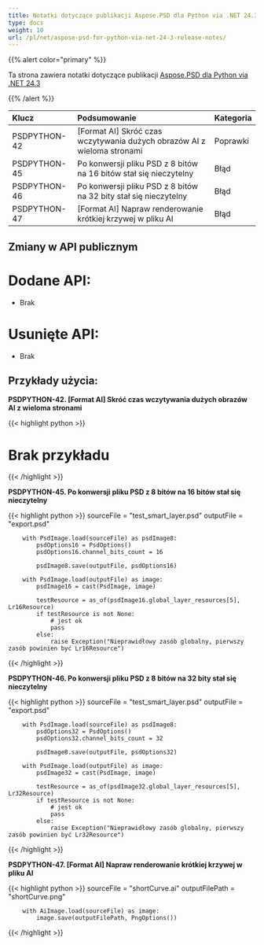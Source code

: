 ```yaml
---
title: Notatki dotyczące publikacji Aspose.PSD dla Python via .NET 24.3
type: docs
weight: 10
url: /pl/net/aspose-psd-for-python-via-net-24-3-release-notes/
---
```


{{% alert color="primary" %}}

Ta strona zawiera notatki dotyczące publikacji [Aspose.PSD dla Python via .NET 24.3](https://pypi.org/project/aspose-psd/)

{{% /alert %}}

| **Klucz**     | **Podsumowanie**                                                    | **Kategoria**|
|:------------- |:-------------------------------------------------------------------|:------------|
| PSDPYTHON-42  | [Format AI] Skróć czas wczytywania dużych obrazów AI z wieloma stronami | Poprawki  |
| PSDPYTHON-45  | Po konwersji pliku PSD z 8 bitów na 16 bitów stał się nieczytelny     |     Błąd    |
| PSDPYTHON-46  | Po konwersji pliku PSD z 8 bitów na 32 bity stał się nieczytelny      |     Błąd    |
| PSDPYTHON-47  | [Format AI] Napraw renderowanie krótkiej krzywej w pliku AI           |     Błąd    |



## **Zmiany w API publicznym**
# **Dodane API:**
- Brak

# **Usunięte API:**
- Brak


## **Przykłady użycia:**

**PSDPYTHON-42. [Format AI] Skróć czas wczytywania dużych obrazów AI z wieloma stronami**

{{< highlight python >}}
   # Brak przykładu
{{< /highlight >}}

**PSDPYTHON-45. Po konwersji pliku PSD z 8 bitów na 16 bitów stał się nieczytelny**

{{< highlight python >}}
        sourceFile = "test_smart_layer.psd"
        outputFile = "export.psd"

        with PsdImage.load(sourceFile) as psdImage8:
            psdOptions16 = PsdOptions()
            psdOptions16.channel_bits_count = 16

            psdImage8.save(outputFile, psdOptions16)

        with PsdImage.load(outputFile) as image:
            psdImage16 = cast(PsdImage, image)

            testResource = as_of(psdImage16.global_layer_resources[5], Lr16Resource)
            if testResource is not None:
                # jest ok
                pass
            else:
                raise Exception("Nieprawidłowy zasób globalny, pierwszy zasób powinien być Lr16Resource")
{{< /highlight >}}

**PSDPYTHON-46. Po konwersji pliku PSD z 8 bitów na 32 bity stał się nieczytelny**


{{< highlight python >}}
        sourceFile = "test_smart_layer.psd"
        outputFile = "export.psd"

        with PsdImage.load(sourceFile) as psdImage8:
            psdOptions32 = PsdOptions()
            psdOptions32.channel_bits_count = 32

            psdImage8.save(outputFile, psdOptions32)

        with PsdImage.load(outputFile) as image:
            psdImage32 = cast(PsdImage, image)

            testResource = as_of(psdImage32.global_layer_resources[5], Lr32Resource)
            if testResource is not None:
                # jest ok
                pass
            else:
                raise Exception("Nieprawidłowy zasób globalny, pierwszy zasób powinien być Lr32Resource")
{{< /highlight >}}

**PSDPYTHON-47. [Format AI] Napraw renderowanie krótkiej krzywej w pliku AI**

{{< highlight python >}}
        sourceFile = "shortCurve.ai"
        outputFilePath = "shortCurve.png"

        with AiImage.load(sourceFile) as image:
            image.save(outputFilePath, PngOptions())
{{< /highlight >}}
